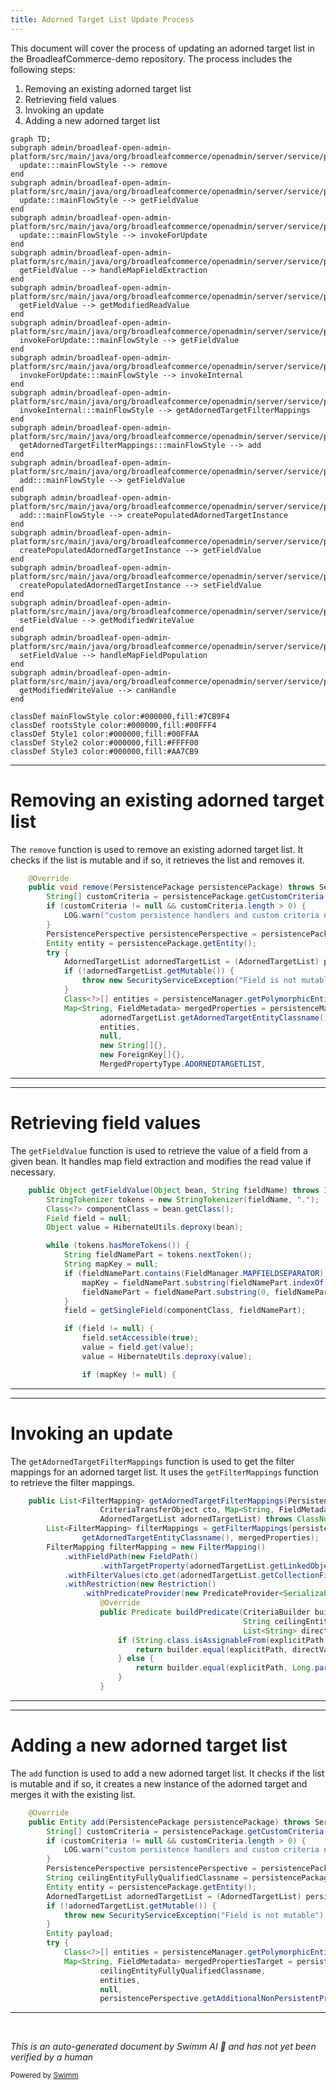 ```yaml
---
title: Adorned Target List Update Process
---
```

This document will cover the process of updating an adorned target list in the BroadleafCommerce-demo repository. The process includes the following steps:

1. Removing an existing adorned target list
2. Retrieving field values
3. Invoking an update
4. Adding a new adorned target list

```mermaid
graph TD;
subgraph admin/broadleaf-open-admin-platform/src/main/java/org/broadleafcommerce/openadmin/server/service/persistence/module
  update:::mainFlowStyle --> remove
end
subgraph admin/broadleaf-open-admin-platform/src/main/java/org/broadleafcommerce/openadmin/server/service/persistence/module
  update:::mainFlowStyle --> getFieldValue
end
subgraph admin/broadleaf-open-admin-platform/src/main/java/org/broadleafcommerce/openadmin/server/service/persistence/module
  update:::mainFlowStyle --> invokeForUpdate
end
subgraph admin/broadleaf-open-admin-platform/src/main/java/org/broadleafcommerce/openadmin/server/service/persistence/module
  getFieldValue --> handleMapFieldExtraction
end
subgraph admin/broadleaf-open-admin-platform/src/main/java/org/broadleafcommerce/openadmin/server/service/persistence/module
  getFieldValue --> getModifiedReadValue
end
subgraph admin/broadleaf-open-admin-platform/src/main/java/org/broadleafcommerce/openadmin/server/service/persistence/module
  invokeForUpdate:::mainFlowStyle --> getFieldValue
end
subgraph admin/broadleaf-open-admin-platform/src/main/java/org/broadleafcommerce/openadmin/server/service/persistence/module
  invokeForUpdate:::mainFlowStyle --> invokeInternal
end
subgraph admin/broadleaf-open-admin-platform/src/main/java/org/broadleafcommerce/openadmin/server/service/persistence/module
  invokeInternal:::mainFlowStyle --> getAdornedTargetFilterMappings
end
subgraph admin/broadleaf-open-admin-platform/src/main/java/org/broadleafcommerce/openadmin/server/service/persistence/module
  getAdornedTargetFilterMappings:::mainFlowStyle --> add
end
subgraph admin/broadleaf-open-admin-platform/src/main/java/org/broadleafcommerce/openadmin/server/service/persistence/module
  add:::mainFlowStyle --> getFieldValue
end
subgraph admin/broadleaf-open-admin-platform/src/main/java/org/broadleafcommerce/openadmin/server/service/persistence/module
  add:::mainFlowStyle --> createPopulatedAdornedTargetInstance
end
subgraph admin/broadleaf-open-admin-platform/src/main/java/org/broadleafcommerce/openadmin/server/service/persistence/module
  createPopulatedAdornedTargetInstance --> getFieldValue
end
subgraph admin/broadleaf-open-admin-platform/src/main/java/org/broadleafcommerce/openadmin/server/service/persistence/module
  createPopulatedAdornedTargetInstance --> setFieldValue
end
subgraph admin/broadleaf-open-admin-platform/src/main/java/org/broadleafcommerce/openadmin/server/service/persistence/module
  setFieldValue --> getModifiedWriteValue
end
subgraph admin/broadleaf-open-admin-platform/src/main/java/org/broadleafcommerce/openadmin/server/service/persistence/module
  setFieldValue --> handleMapFieldPopulation
end
subgraph admin/broadleaf-open-admin-platform/src/main/java/org/broadleafcommerce/openadmin/server/service/persistence/module
  getModifiedWriteValue --> canHandle
end

classDef mainFlowStyle color:#000000,fill:#7CB9F4
classDef rootsStyle color:#000000,fill:#00FFF4
classDef Style1 color:#000000,fill:#00FFAA
classDef Style2 color:#000000,fill:#FFFF00
classDef Style3 color:#000000,fill:#AA7CB9
```

<SwmSnippet path="/admin/broadleaf-open-admin-platform/src/main/java/org/broadleafcommerce/openadmin/server/service/persistence/module/AdornedTargetListPersistenceModule.java" line="391">

---

# Removing an existing adorned target list

The `remove` function is used to remove an existing adorned target list. It checks if the list is mutable and if so, it retrieves the list and removes it.

```java
    @Override
    public void remove(PersistencePackage persistencePackage) throws ServiceException {
        String[] customCriteria = persistencePackage.getCustomCriteria();
        if (customCriteria != null && customCriteria.length > 0) {
            LOG.warn("custom persistence handlers and custom criteria not supported for remove types other than BASIC");
        }
        PersistencePerspective persistencePerspective = persistencePackage.getPersistencePerspective();
        Entity entity = persistencePackage.getEntity();
        try {
            AdornedTargetList adornedTargetList = (AdornedTargetList) persistencePerspective.getPersistencePerspectiveItems().get(PersistencePerspectiveItemType.ADORNEDTARGETLIST);
            if (!adornedTargetList.getMutable()) {
                throw new SecurityServiceException("Field is not mutable");
            }
            Class<?>[] entities = persistenceManager.getPolymorphicEntities(adornedTargetList.getAdornedTargetEntityClassname());
            Map<String, FieldMetadata> mergedProperties = persistenceManager.getDynamicEntityDao().getMergedProperties(
                    adornedTargetList.getAdornedTargetEntityClassname(),
                    entities,
                    null,
                    new String[]{},
                    new ForeignKey[]{},
                    MergedPropertyType.ADORNEDTARGETLIST,
```

---

</SwmSnippet>

<SwmSnippet path="/admin/broadleaf-open-admin-platform/src/main/java/org/broadleafcommerce/openadmin/server/service/persistence/module/FieldManager.java" line="79">

---

# Retrieving field values

The `getFieldValue` function is used to retrieve the value of a field from a given bean. It handles map field extraction and modifies the read value if necessary.

```java
    public Object getFieldValue(Object bean, String fieldName) throws IllegalAccessException, FieldNotAvailableException {
        StringTokenizer tokens = new StringTokenizer(fieldName, ".");
        Class<?> componentClass = bean.getClass();
        Field field = null;
        Object value = HibernateUtils.deproxy(bean);

        while (tokens.hasMoreTokens()) {
            String fieldNamePart = tokens.nextToken();
            String mapKey = null;
            if (fieldNamePart.contains(FieldManager.MAPFIELDSEPARATOR)) {
                mapKey = fieldNamePart.substring(fieldNamePart.indexOf(FieldManager.MAPFIELDSEPARATOR) + FieldManager.MAPFIELDSEPARATOR.length(), fieldNamePart.length());
                fieldNamePart = fieldNamePart.substring(0, fieldNamePart.indexOf(FieldManager.MAPFIELDSEPARATOR));
            }
            field = getSingleField(componentClass, fieldNamePart);

            if (field != null) {
                field.setAccessible(true);
                value = field.get(value);
                value = HibernateUtils.deproxy(value);

                if (mapKey != null) {
```

---

</SwmSnippet>

<SwmSnippet path="/admin/broadleaf-open-admin-platform/src/main/java/org/broadleafcommerce/openadmin/server/service/persistence/module/AdornedTargetListPersistenceModule.java" line="81">

---

# Invoking an update

The `getAdornedTargetFilterMappings` function is used to get the filter mappings for an adorned target list. It uses the `getFilterMappings` function to retrieve the filter mappings.

```java
    public List<FilterMapping> getAdornedTargetFilterMappings(PersistencePerspective persistencePerspective,
                    CriteriaTransferObject cto, Map<String, FieldMetadata> mergedProperties,
                    AdornedTargetList adornedTargetList) throws ClassNotFoundException {
        List<FilterMapping> filterMappings = getFilterMappings(persistencePerspective, cto, adornedTargetList.
                getAdornedTargetEntityClassname(), mergedProperties);
        FilterMapping filterMapping = new FilterMapping()
            .withFieldPath(new FieldPath()
                    .withTargetProperty(adornedTargetList.getLinkedObjectPath() + "." + adornedTargetList.getLinkedIdProperty()))
            .withFilterValues(cto.get(adornedTargetList.getCollectionFieldName()).getFilterValues())
            .withRestriction(new Restriction()
                .withPredicateProvider(new PredicateProvider<Serializable, String>() {
                    @Override
                    public Predicate buildPredicate(CriteriaBuilder builder, FieldPathBuilder fieldPathBuilder, From root,
                                                    String ceilingEntity, String fullPropertyName, Path<Serializable> explicitPath,
                                                    List<String> directValues) {
                        if (String.class.isAssignableFrom(explicitPath.getJavaType())) {
                            return builder.equal(explicitPath, directValues.get(0));
                        } else {
                            return builder.equal(explicitPath, Long.parseLong(directValues.get(0)));
                        }
                    }
```

---

</SwmSnippet>

<SwmSnippet path="/admin/broadleaf-open-admin-platform/src/main/java/org/broadleafcommerce/openadmin/server/service/persistence/module/AdornedTargetListPersistenceModule.java" line="197">

---

# Adding a new adorned target list

The `add` function is used to add a new adorned target list. It checks if the list is mutable and if so, it creates a new instance of the adorned target and merges it with the existing list.

```java
    @Override
    public Entity add(PersistencePackage persistencePackage) throws ServiceException {
        String[] customCriteria = persistencePackage.getCustomCriteria();
        if (customCriteria != null && customCriteria.length > 0) {
            LOG.warn("custom persistence handlers and custom criteria not supported for add types other than BASIC");
        }
        PersistencePerspective persistencePerspective = persistencePackage.getPersistencePerspective();
        String ceilingEntityFullyQualifiedClassname = persistencePackage.getCeilingEntityFullyQualifiedClassname();
        Entity entity = persistencePackage.getEntity();
        AdornedTargetList adornedTargetList = (AdornedTargetList) persistencePerspective.getPersistencePerspectiveItems().get(PersistencePerspectiveItemType.ADORNEDTARGETLIST);
        if (!adornedTargetList.getMutable()) {
            throw new SecurityServiceException("Field is not mutable");
        }
        Entity payload;
        try {
            Class<?>[] entities = persistenceManager.getPolymorphicEntities(ceilingEntityFullyQualifiedClassname);
            Map<String, FieldMetadata> mergedPropertiesTarget = persistenceManager.getDynamicEntityDao().getMergedProperties(
                    ceilingEntityFullyQualifiedClassname,
                    entities,
                    null,
                    persistencePerspective.getAdditionalNonPersistentProperties(),
```

---

</SwmSnippet>

&nbsp;

*This is an auto-generated document by Swimm AI 🌊 and has not yet been verified by a human*

<SwmMeta version="3.0.0" repo-id="Z2l0aHViJTNBJTNBQnJvYWRsZWFmQ29tbWVyY2UtZGVtbyUzQSUzQWdpbGFkbmF2b3Q=" repo-name="BroadleafCommerce-demo" doc-type="flows"><sup>Powered by [Swimm](/)</sup></SwmMeta>
